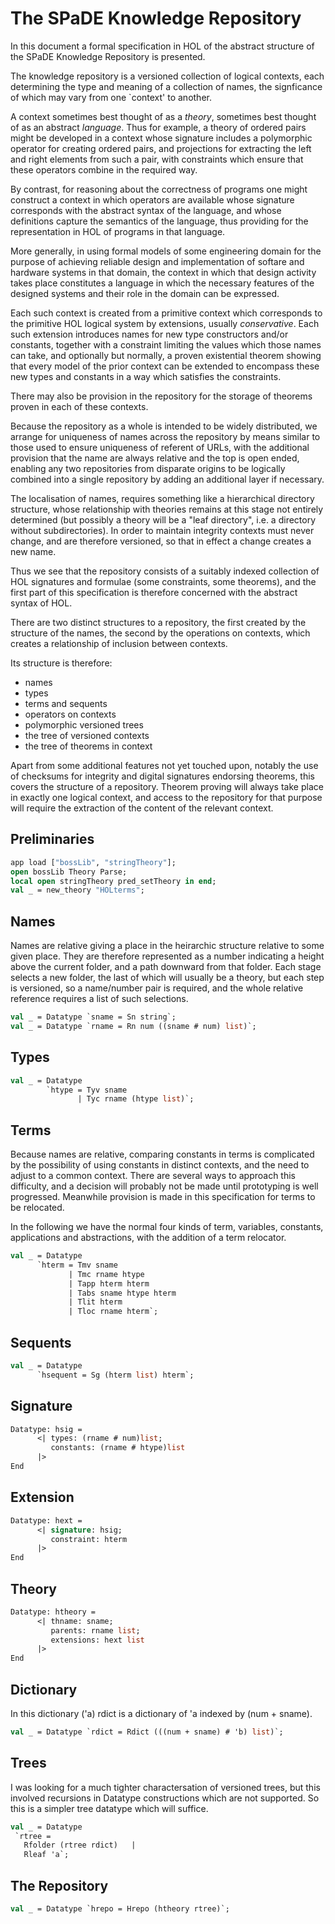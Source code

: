 # The SPaDE Knowledge Repository

In this document a formal specification in HOL of the abstract structure of the SPaDE Knowledge Repository is presented.

The knowledge repository is a versioned collection of logical contexts, each determining the type and meaning of a collection of names, the signficance of which may vary from one `context' to another.

A context sometimes best thought of as a *theory*, sometimes best thought of as an abstract *language*.
Thus for example, a theory of ordered pairs might be developed in a context whose signature includes a polymorphic operator for creating ordered pairs, and projections for extracting the left and right elements from such a pair, with constraints which ensure that these operators combine in the required way.

By contrast, for reasoning about the correctness of programs one might construct a context in which operators are available whose signature corresponds with the abstract syntax of the language, and whose definitions capture the semantics of the language, thus providing for the representation in HOL of programs in that language.

More generally, in using formal models of some engineering domain for the purpose of achieving reliable design and implementation of softare and hardware systems in that domain, the context in which that design activity takes place constitutes a language in which the necessary features of the designed systems and their role in the domain can be expressed.

Each such context is created from a primitive context which corresponds to the primitive HOL logical system by extensions, usually *conservative*.
Each such extension introduces names for new type constructors and/or constants, together with a constraint limiting the values which those names can take, and optionally but normally, a proven existential theorem showing that every model of the prior context can be extended to encompass these new types and constants in a way which satisfies the constraints.

There may also be provision in the repository for the storage of theorems proven in each of these contexts.

Because the repository as a whole is intended to be widely distributed, we arrange for uniqueness of names across the repository by means similar to those used to ensure uniqueness of referent of URLs, with the additional provision that the name are always relative and the top is open ended, enabling any two repositories from disparate origins to be logically combined into a single repository by adding an additional layer if necessary.

The localisation of names, requires something like a hierarchical directory structure, whose relationship with theories remains at this stage not entirely determined (but possibly a theory will be a "leaf directory", i.e. a directory without subdirectories).
In order to maintain integrity contexts must never change, and are therefore versioned, so that in effect a change creates a new name.

Thus we see that the repository consists of a suitably indexed collection of HOL signatures and formulae (some constraints, some theorems), and the first part of this specification is therefore concerned with the abstract syntax of HOL.

There are two distinct structures to a repository, the first created by the structure of the names, the second by the operations on contexts, which creates a relationship of inclusion between contexts.

Its structure is therefore:

- names
- types
- terms and sequents
- operators on contexts
- polymorphic versioned trees
- the tree of versioned contexts
- the tree of theorems in context

Apart from some additional features not yet touched upon, notably the use of checksums for integrity and digital signatures endorsing theorems, this covers the structure of a repository.
Theorem proving will always take place in exactly one logical context, and access to the repository for that purpose will require the extraction of the content of the relevant context.

## Preliminaries

```sml
app load ["bossLib", "stringTheory"];
open bossLib Theory Parse;
local open stringTheory pred_setTheory in end;
val _ = new_theory "HOLterms";
```

## Names

Names are relative giving a place in the heirarchic structure relative to some given place.
They are therefore represented as a number indicating a height above the current folder, and a path downward from that folder.
Each stage selects a new folder, the last of which will usually be a theory, but each step is versioned, so a name/number pair is required, and the whole relative reference requires a list of such selections.

```sml
val _ = Datatype `sname = Sn string`;
val _ = Datatype `rname = Rn num ((sname # num) list)`;
```

## Types

```sml
val _ = Datatype
        `htype = Tyv sname
               | Tyc rname (htype list)`;
```

## Terms

Because names are relative, comparing constants in terms is complicated by the possibility of using constants in distinct contexts, and the need to adjust to a common context.
There are several ways to approach this difficulty, and a decision will probably not be made until prototyping is well progressed.
Meanwhile provision is made in this specification for terms to be relocated.

In the following we have the normal four kinds of term, variables, constants, applications and abstractions, with the addition of a term relocator.

```sml
val _ = Datatype
      `hterm = Tmv sname
             | Tmc rname htype
             | Tapp hterm hterm
             | Tabs sname htype hterm
             | Tlit hterm
             | Tloc rname hterm`;             
```

## Sequents

```sml
val _ = Datatype
      `hsequent = Sg (hterm list) hterm`;
```

## Signature

```sml
Datatype: hsig =
      <| types: (rname # num)list;
         constants: (rname # htype)list
      |>
End
```

## Extension

```sml
Datatype: hext =
      <| signature: hsig;
         constraint: hterm
      |>
End
```

## Theory

```sml
Datatype: htheory =
      <| thname: sname;
         parents: rname list;
         extensions: hext list
      |>
End
```

## Dictionary

In this dictionary ('a) rdict is a dictionary of 'a indexed by (num + sname).

```sml
val _ = Datatype `rdict = Rdict (((num + sname) # 'b) list)`;
```

## Trees

I was looking for a much tighter charactersation of versioned trees, but this involved recursions in Datatype constructions which are not supported.
So this is a simpler tree datatype which will suffice.

```sml
val _ = Datatype
 `rtree =
   Rfolder (rtree rdict)   |
   Rleaf 'a`;
```

## The Repository

```sml
val _ = Datatype `hrepo = Hrepo (htheory rtree)`;
```
